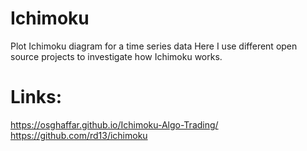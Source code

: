 # Ichimoku

Plot Ichimoku diagram for a time series data
Here I use different open source projects to investigate how Ichimoku works.

# Links:
https://osghaffar.github.io/Ichimoku-Algo-Trading/
https://github.com/rd13/ichimoku
